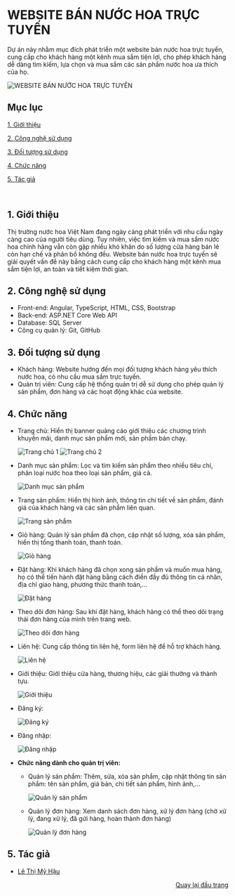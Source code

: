 <div id="Top"></div>

# WEBSITE BÁN NƯỚC HOA TRỰC TUYẾN
Dự án này nhằm mục đích phát triển một website bán nước hoa trực tuyến, cung cấp cho khách hàng một kênh mua sắm tiện lợi, cho phép khách hàng dễ dàng tìm kiếm, lựa chọn và mua sắm các sản phẩm nước hoa ưa thích của họ.

![WEBSITE BÁN NƯỚC HOA TRỰC TUYẾN](https://github.com/ltmyhau/project-Angular-Perfume/assets/152046332/6f34674a-0f87-4e08-b2b2-7ab57231d2e1)


## Mục lục

 [1. Giới thiệu](#GioiThieu)

 [2. Công nghệ sử dụng](#CongNghe)

 [3. Đối tượng sử dụng](#DoiTuong)

 [4. Chức năng](#ChucNang)
 
 [5. Tác giả](#Tacgia)

<br>
<div id="GioiThieu"></div>

## 1. Giới thiệu
Thị trường nước hoa Việt Nam đang ngày càng phát triển với nhu cầu ngày càng cao của người tiêu dùng. Tuy nhiên, việc tìm kiếm và mua sắm nước hoa chính hãng vẫn còn gặp nhiều khó khăn do số lượng cửa hàng bán lẻ còn hạn chế và phân bố không đều. Website bán nước hoa trực tuyến sẽ giải quyết vấn đề này bằng cách cung cấp cho khách hàng một kênh mua sắm tiện lợi, an toàn và tiết kiệm thời gian.


<div id="CongNghe"></div>

## 2. Công nghệ sử dụng
* Front-end: Angular, TypeScript, HTML, CSS, Bootstrap
* Back-end: ASP\.NET Core Web API
* Database: SQL Server
* Công cụ quản lý: Git, GitHub


<div id="DoiTuong"></div>

## 3. Đối tượng sử dụng
* Khách hàng: Website hướng đến mọi đối tượng khách hàng yêu thích nước hoa, có nhu cầu mua sắm trực tuyến.
* Quản trị viên: Cung cấp hệ thống quản trị dễ sử dụng cho phép quản lý sản phẩm, đơn hàng và các hoạt động khác của website.


<div id="ChucNang"></div>

## 4. Chức năng
* Trang chủ: Hiển thị banner quảng cáo giới thiệu các chương trình khuyến mãi, danh mục sản phẩm mới, sản phẩm bán chạy.

  ![Trang chủ 1](https://github.com/ltmyhau/project-Angular-Perfume/assets/152046332/6f34674a-0f87-4e08-b2b2-7ab57231d2e1)
  ![Trang chủ 2](https://github.com/ltmyhau/project-Angular-Perfume/assets/152046332/dd7081d6-8f0e-40ff-a467-44bca3e7a978)

* Danh mục sản phẩm: Lọc và tìm kiếm sản phẩm theo nhiều tiêu chí, phân loại nước hoa theo loại sản phẩm, giá cả.

  ![Danh mục sản phẩm](https://github.com/ltmyhau/project-Angular-Perfume/assets/152046332/34e42433-4f9e-4fc8-88e7-7eef465c3f03)

* Trang sản phẩm: Hiển thị hình ảnh, thông tin chi tiết về sản phẩm, đánh giá của khách hàng và các sản phẩm liên quan.

  ![Trang sản phẩm](https://github.com/ltmyhau/project-Angular-Perfume/assets/152046332/33685daf-1707-4d24-8109-4432cbdb4457)

* Giỏ hàng: Quản lý sản phẩm đã chọn, cập nhật số lượng, xóa sản phẩm, hiển thị tổng thanh toán, thanh toán.

  ![Giỏ hàng](https://github.com/ltmyhau/project-Angular-Perfume/assets/152046332/42b92f41-7444-4e0c-b225-9ab7b1963359)

* Đặt hàng: Khi khách hàng đã chọn xong sản phẩm và muốn mua hàng, họ có thể tiến hành đặt hàng bằng cách điền đầy đủ thông tin cá nhân, địa chỉ giao hàng, phương thức thanh toán,...

  ![Đặt hàng](https://github.com/ltmyhau/project-Angular-Perfume/assets/152046332/16c43314-621a-44b9-8598-54c4869c5611)

* Theo dõi đơn hàng: Sau khi đặt hàng, khách hàng có thể theo dõi trạng thái đơn hàng của mình trên trang web.

  ![Theo dõi đơn hàng](https://github.com/ltmyhau/project-Angular-Perfume/assets/152046332/41a502e1-ef1b-4173-a991-f4a8aae39369)

* Liên hệ: Cung cấp thông tin liên hệ, form liên hệ để hỗ trợ khách hàng.

  ![Liên hệ](https://github.com/ltmyhau/project-Angular-Perfume/assets/152046332/8c294d87-6cdf-4d8f-b13c-e6172c6a3ac5)

* Giới thiệu: Giới thiệu cửa hàng, thương hiệu, các giải thưởng và thành tựu.

  ![Giới thiệu](https://github.com/ltmyhau/project-Angular-Perfume/assets/152046332/24987340-d647-432d-8792-8b203d820990)

* Đăng ký:

  ![Đăng ký](https://github.com/ltmyhau/project-Angular-Perfume/assets/152046332/6702913e-ac2d-411e-84ee-dc1ac88ac7e0)

* Đăng nhập:

  ![Đăng nhập](https://github.com/ltmyhau/project-Angular-Perfume/assets/152046332/80f15c02-89c6-49fd-8893-4f4f497e4717)

* **Chức năng dành cho quản trị viên:**
  * Quản lý sản phẩm: Thêm, sửa, xóa sản phẩm, cập nhật thông tin sản phẩm: tên sản phẩm, giá bán, chi tiết sản phẩm, hình ảnh,...

    ![Quản lý sản phẩm](https://github.com/ltmyhau/project-Angular-Perfume/assets/152046332/5761fbb3-6d9f-40aa-b617-f2db6ebfa6d6)

  * Quản lý đơn hàng: Xem danh sách đơn hàng, xử lý đơn hàng (chờ xử lý, đang xử lý, đã gửi hàng, hoàn thành đơn hàng)

    ![Quản lý đơn hàng](https://github.com/ltmyhau/project-Angular-Perfume/assets/152046332/6ac90bdc-6a61-430d-8770-8844a93d64bc)

<div id="TacGia"></div>

## 5. Tác giả

* [Lê Thị Mỹ Hậu](https://github.com/ltmyhau)


<p align="right"><a href="#Top">Quay lại đầu trang</a></p>
